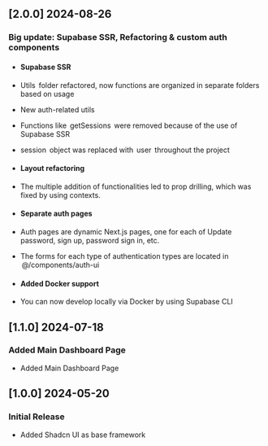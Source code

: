 ## [2.0.0] 2024-08-26

### Big update: Supabase SSR, Refactoring & custom auth components

- #### Supabase SSR
- Utils ⁠ folder refactored, now functions are organized in separate folders based on usage
- ⁠New auth-related utils
- ⁠Functions like ⁠ getSessions ⁠ were removed because of the use of Supabase SSR
- session ⁠ object was replaced with ⁠ user ⁠ throughout the project

- #### Layout refactoring
- ⁠The multiple addition of functionalities led to prop drilling, which was fixed by using contexts.

- #### Separate auth pages
- ⁠Auth pages are dynamic Next.js pages, one for each of Update password, sign up, password sign in, etc.
- ⁠The forms for each type of authentication types are located in ⁠ @/components/auth-ui 

- #### Added Docker support
- You can now develop locally via Docker by using Supabase CLI

## [1.1.0] 2024-07-18

### Added Main Dashboard Page

- Added Main Dashboard Page

## [1.0.0] 2024-05-20

### Initial Release

- Added Shadcn UI as base framework